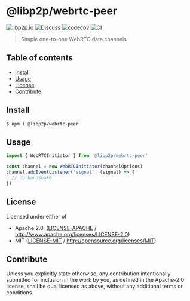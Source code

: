 # @libp2p/webrtc-peer <!-- omit in toc -->

[![libp2p.io](https://img.shields.io/badge/project-libp2p-yellow.svg?style=flat-square)](http://libp2p.io/)
[![Discuss](https://img.shields.io/discourse/https/discuss.libp2p.io/posts.svg?style=flat-square)](https://discuss.libp2p.io)
[![codecov](https://img.shields.io/codecov/c/github/libp2p/js-libp2p-webrtc-peer.svg?style=flat-square)](https://codecov.io/gh/libp2p/js-libp2p-webrtc-peer)
[![CI](https://img.shields.io/github/workflow/status/libp2p/js-libp2p-webrtc-peer/test%20&%20maybe%20release/master?style=flat-square)](https://github.com/libp2p/js-libp2p-webrtc-peer/actions/workflows/js-test-and-release.yml)

> Simple one-to-one WebRTC data channels

## Table of contents <!-- omit in toc -->

- [Install](#install)
- [Usage](#usage)
- [License](#license)
- [Contribute](#contribute)

## Install

```console
$ npm i @libp2p/webrtc-peer
```

## Usage

```js
import { WebRTCInitiator } from '@libp2p/webrtc-peer'

const channel = new WebRTCInitiator(channelOptions)
channel.addEventListener('signal', (signal) => {
  // do handshake
})
```

## License

Licensed under either of

- Apache 2.0, ([LICENSE-APACHE](LICENSE-APACHE) / <http://www.apache.org/licenses/LICENSE-2.0>)
- MIT ([LICENSE-MIT](LICENSE-MIT) / <http://opensource.org/licenses/MIT>)

## Contribute

Unless you explicitly state otherwise, any contribution intentionally submitted for inclusion in the work by you, as defined in the Apache-2.0 license, shall be dual licensed as above, without any additional terms or conditions.
